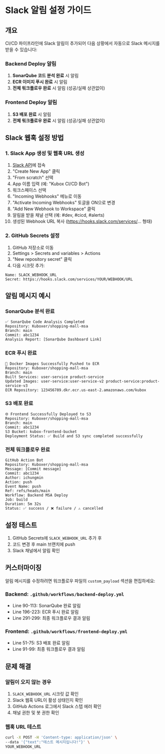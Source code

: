 # Slack 알림 설정 가이드

## 개요
CI/CD 파이프라인에 Slack 알림이 추가되어 다음 상황에서 자동으로 Slack 메시지를 받을 수 있습니다:

### Backend Deploy 알림
1. **SonarQube 코드 분석 완료** 시 알림
2. **ECR 이미지 푸시 완료** 시 알림
3. **전체 워크플로우 완료** 시 알림 (성공/실패 상관없이)

### Frontend Deploy 알림
1. **S3 배포 완료** 시 알림
2. **전체 워크플로우 완료** 시 알림 (성공/실패 상관없이)

## Slack 웹훅 설정 방법

### 1. Slack App 생성 및 웹훅 URL 생성

1. [Slack API](https://api.slack.com/apps)에 접속
2. "Create New App" 클릭
3. "From scratch" 선택
4. App 이름 입력 (예: "Kubox CI/CD Bot")
5. 워크스페이스 선택
6. "Incoming Webhooks" 메뉴로 이동
7. "Activate Incoming Webhooks" 토글을 ON으로 변경
8. "Add New Webhook to Workspace" 클릭
9. 알림을 받을 채널 선택 (예: #dev, #cicd, #alerts)
10. 생성된 Webhook URL 복사 (https://hooks.slack.com/services/... 형태)

### 2. GitHub Secrets 설정

1. GitHub 저장소로 이동
2. Settings > Secrets and variables > Actions
3. "New repository secret" 클릭
4. 다음 시크릿 추가:

```
Name: SLACK_WEBHOOK_URL
Secret: https://hooks.slack.com/services/YOUR/WEBHOOK/URL
```

## 알림 메시지 예시

### SonarQube 분석 완료
```
✅ SonarQube Code Analysis Completed
Repository: Kuboxer/shopping-mall-msa
Branch: main
Commit: abc1234
Analysis Report: [SonarQube Dashboard Link]
```

### ECR 푸시 완료
```
🚀 Docker Images Successfully Pushed to ECR
Repository: Kuboxer/shopping-mall-msa
Branch: main
Built Services: user-service product-service
Updated Images: user-service:user-service-v2 product-service:product-service-v3
ECR Repository: 123456789.dkr.ecr.us-east-2.amazonaws.com/kubox
```

### S3 배포 완료
```
🌐 Frontend Successfully Deployed to S3
Repository: Kuboxer/shopping-mall-msa
Branch: main
Commit: abc1234
S3 Bucket: kubox-frontend-bucket
Deployment Status: ✅ Build and S3 sync completed successfully
```

### 전체 워크플로우 완료
```
GitHub Action Bot
Repository: Kuboxer/shopping-mall-msa
Message: [Commit message]
Commit: abc1234
Author: ichungmin
Action: push
Event Name: push
Ref: refs/heads/main
Workflow: Backend MSA Deploy
Job: build
Duration: 5m 32s
Status: ✅ success / ❌ failure / ⚠️ cancelled
```

## 설정 테스트

1. GitHub Secrets에 `SLACK_WEBHOOK_URL` 추가 후
2. 코드 변경 후 main 브랜치에 push
3. Slack 채널에서 알림 확인

## 커스터마이징

알림 메시지를 수정하려면 워크플로우 파일의 `custom_payload` 섹션을 편집하세요:

### Backend: `.github/workflows/backend-deploy.yml`
- Line 90-113: SonarQube 완료 알림
- Line 196-223: ECR 푸시 완료 알림
- Line 291-299: 최종 워크플로우 결과 알림

### Frontend: `.github/workflows/frontend-deploy.yml`
- Line 51-75: S3 배포 완료 알림
- Line 91-99: 최종 워크플로우 결과 알림

## 문제 해결

### 알림이 오지 않는 경우
1. `SLACK_WEBHOOK_URL` 시크릿 값 확인
2. Slack 웹훅 URL이 활성 상태인지 확인
3. GitHub Actions 로그에서 Slack 스텝 에러 확인
4. 채널 권한 및 봇 권한 확인

### 웹훅 URL 테스트
```bash
curl -X POST -H 'Content-type: application/json' \
--data '{"text":"테스트 메시지입니다!"}' \
YOUR_WEBHOOK_URL
```

